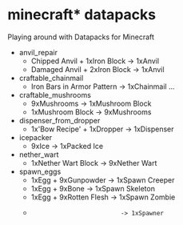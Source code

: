 # minecraft* datapacks
Playing around with Datapacks for Minecraft

* anvil_repair
  * Chipped Anvil + 1xIron Block -> 1xAnvil
  * Damaged Anvil + 2xIron Block -> 1xAnvil
* craftable_chainmail
  * Iron Bars in Armor Pattern   -> 1xChainmail ...
* craftable_mushrooms
  * 9xMushrooms                  -> 1xMushroom Block
  * 1xMushroom Block             -> 9xMushrooms
* dispenser_from_dropper
  * 1x'Bow Recipe' + 1xDropper   -> 1xDispenser
* icepacker
  * 9xIce                        -> 1xPacked Ice
* nether_wart
  * 1xNether Wart Block          -> 9xNether Wart
* spawn_eggs
  * 1xEgg + 9xGunpowder          -> 1xSpawn Creeper
  * 1xEgg + 9xBone               -> 1xSpawn Skeleton
  * 1xEgg + 9xRotten Flesh       -> 1xSpawn Zombie
  *                              -> 1xSpawner